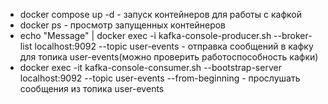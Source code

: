 - docker compose up -d - запуск контейнеров для работы с кафкой
- docker ps - просмотр запущенных контейнеров
- echo "Message" | docker exec -i <container-id> kafka-console-producer.sh --broker-list localhost:9092 --topic user-events - отправка сообщений в кафку для топика user-events(можно проверить работоспособность кафки)
- docker exec -it <container-id> kafka-console-consumer.sh --bootstrap-server localhost:9092 --topic user-events --from-beginning - прослушать сообщения из топика user-events

